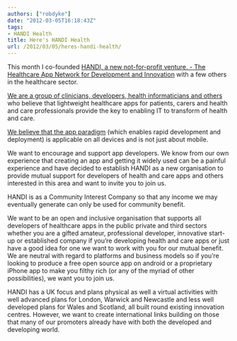 ```yaml
---
authors: ["robdyke"]
date: "2012-03-05T16:18:43Z"
tags:
- HANDI Health
title: Here's HANDI Health
url: /2012/03/05/heres-handi-health/
---
```

This month I co-founded [HANDI, a new not-for-profit venture. - The Healthcare App Network for Development and Innovation](http://www.handihealth.net/about-2) with a few others in the healthcare sector.

[We are a group of clinicians, developers, health informaticians and others](http://www.handihealth.net/about-2/whose-behind-handi) who believe that lightweight healthcare apps for patients, carers and health and care professionals provide the key to enabling IT to transform of health and care.

[We believe that the app paradigm](http://handihealth.net/forget-the-m-and-concentrate-on-the-paradigm/) (which enables rapid development and deployment) is applicable on all devices and is not just about mobile.

We want to encourage and support app developers. We know from our own experience that creating an app and getting it widely used can be a painful experience and have decided to establish HANDI as a new organisation to provide mutual support for developers of health and care apps and others interested in this area and want to invite you to join us.

<!--more-->

HANDI is as a Community Interest Company so that any income we may eventually generate can only be used for community benefit.

We want to be an open and inclusive organisation that supports all developers of healthcare apps in the public private and third sectors whether you are a gifted amateur, professional developer, innovative start-up or established company if you’re developing health and care apps or just have a good idea for one we want to work with you for our mutual benefit. We are neutral with regard to platforms and business models so if you’re looking to produce a free open source app on android or a proprietary iPhone app to make you filthy rich (or any of the myriad of other possibilities), we want you to join us.

HANDI has a UK focus and plans physical as well a virtual activities with well advanced plans for London, Warwick and Newcastle and less well developed plans for Wales and Scotland, all built round existing innovation centres. However, we want to create international links building on those that many of our promoters already have with both the developed and developing world.
